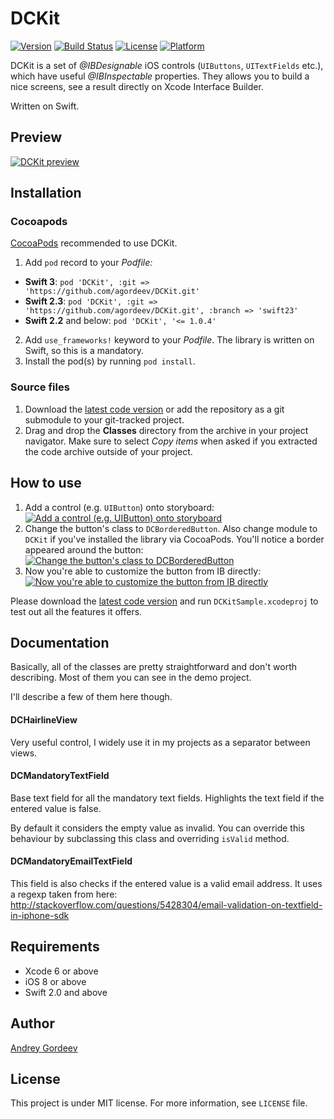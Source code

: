 # DCKit

[![Version](https://img.shields.io/cocoapods/v/DCKit.svg?style=flat)](http://cocoapods.org/pods/DCKit)
[![Build Status](https://travis-ci.org/agordeev/DCKit.svg?branch=master)](https://travis-ci.org/agordeev/DCKit)
[![License](https://img.shields.io/cocoapods/l/DCKit.svg?style=flat)](http://cocoapods.org/pods/DCKit)
[![Platform](https://img.shields.io/cocoapods/p/DCKit.svg?style=flat)](http://cocoapods.org/pods/DCKit)

DCKit is a set of *@IBDesignable* iOS controls (`UIButtons`, `UITextFields` etc.), which have useful *@IBInspectable* properties. They allows you to build a nice screens, see a result directly on Xcode Interface Builder.

Written on Swift.

## Preview

[![DCKit preview](Images/screenshot_001.png)](Images/screenshot_001.png)

## Installation

### Cocoapods

[CocoaPods](http://www.cocoapods.org) recommended to use DCKit.

1. Add `pod` record to your *Podfile:*
  * **Swift 3**: `pod 'DCKit', :git => 'https://github.com/agordeev/DCKit.git'`
  * **Swift 2.3**: `pod 'DCKit', :git => 'https://github.com/agordeev/DCKit.git', :branch => 'swift23'`
  * **Swift 2.2** and below: `pod 'DCKit', '<= 1.0.4'`
2. Add `use_frameworks!` keyword to your *Podfile*. The library is written on Swift, so this is a mandatory.
3. Install the pod(s) by running `pod install`.

### Source files

1. Download the [latest code version](https://github.com/agordeev/DCKit/archive/master.zip) or add the repository as a git submodule to your git-tracked project.
2. Drag and drop the **Classes** directory from the archive in your project navigator. Make sure to select *Copy items* when asked if you extracted the code archive outside of your project.

## How to use

1. Add a control (e.g. `UIButton`) onto storyboard:
[![Add a control (e.g. UIButton) onto storyboard](Images/screenshot_002.png)](Images/screenshot_002.png)
2. Change the button's class to `DCBorderedButton`. Also change module to `DCKit` if you've installed the library via CocoaPods. You'll notice a border appeared around the button:
[![Change the button's class to DCBorderedButton](Images/screenshot_003.png)](Images/screenshot_003.png)
3. Now you're able to customize the button from IB directly:
[![Now you're able to customize the button from IB directly](Images/screenshot_004.png)](Images/screenshot_004.png)

Please download the [latest code version](https://github.com/agordeev/DCKit/archive/master.zip) and run `DCKitSample.xcodeproj` to test out all the features it offers.

## Documentation

Basically, all of the classes are pretty straightforward and don't worth describing. Most of them you can see in the demo project.

I'll describe a few of them here though.

#### DCHairlineView

Very useful control, I widely use it in my projects as a separator between views.

#### DCMandatoryTextField

Base text field for all the mandatory text fields. Highlights the text field if the entered value is false.

By default it considers the empty value as invalid. You can override this behaviour by subclassing this class and overriding `isValid` method.

#### DCMandatoryEmailTextField

This field is also checks if the entered value is a valid email address. It uses a regexp taken from here: http://stackoverflow.com/questions/5428304/email-validation-on-textfield-in-iphone-sdk

## Requirements

* Xcode 6 or above
* iOS 8 or above
* Swift 2.0 and above

## Author

[Andrey Gordeev](http://stackoverflow.com/users/1321917/andrey-gordeev)

## License

This project is under MIT license. For more information, see `LICENSE` file.
